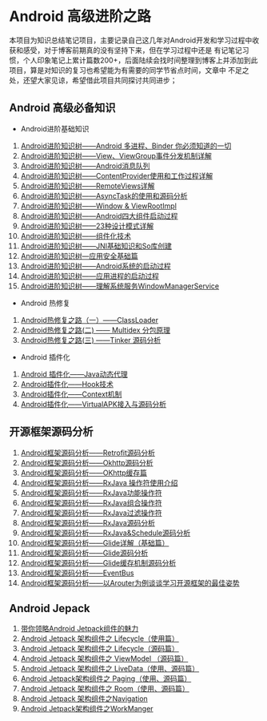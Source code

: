 # Android 高级进阶之路

本项目为知识总结笔记项目，主要记录自己这几年对Android开发和学习过程中收获和感受，对于博客前期真的没有坚持下来，但在学习过程中还是
有记笔记习惯，个人印象笔记上累计篇数200+，后面陆续会找时间整理到博客上并添加到此项目，算是对知识的复习也希望能为有需要的同学节省点时间，文章中
不足之处，还望大家见谅，希望借此项目共同探讨共同进步；

## Android 高级必备知识

 - Android进阶基础知识
1. [Android进阶知识树——Android 多进程、Binder 你必须知道的一切](https://blog.csdn.net/Alexwll/article/details/84894114)
2. [Android进阶知识树——View、ViewGroup事件分发机制详解](https://blog.csdn.net/Alexwll/article/details/85057663)
3. [Android进阶知识树——Android消息队列](https://blog.csdn.net/Alexwll/article/details/81805676)
4. [Android进阶知识树——ContentProvider使用和工作过程详解](https://blog.csdn.net/Alexwll/article/details/86485487)
5. [Android进阶知识树——RemoteViews详解](https://blog.csdn.net/Alexwll/article/details/86485157)
6. [Android进阶知识树——AsyncTask的使用和源码分析](https://blog.csdn.net/Alexwll/article/details/82049567)
7. [Android进阶知识树——Window & ViewRootImpl](https://blog.csdn.net/Alexwll/article/details/86615539)
8. [Android进阶知识树——Android四大组件启动过程](https://blog.csdn.net/Alexwll/article/details/99321808)
9.  [Android进阶知识树——23种设计模式详解](https://blog.csdn.net/Alexwll/article/details/100538754)
10. [Android进阶知识树——组件化技术](https://blog.csdn.net/Alexwll/article/details/100097118)
11. [Android进阶知识树——JNI基础知识和So库创建](https://blog.csdn.net/Alexwll/article/details/99703403)
12. [Android进阶知识树—应用安全基础篇](https://blog.csdn.net/Alexwll/article/details/99704572)
13. [Android进阶知识树——Android系统的启动过程](https://blog.csdn.net/Alexwll/article/details/100133524)
14. [Android进阶知识树——应用进程的启动过程](https://blog.csdn.net/Alexwll/article/details/100133553)
15. [Android进阶知识树——理解系统服务WindowManagerService](https://blog.csdn.net/Alexwll/article/details/100161194)


 - Android 热修复

 1. [Android热修复之路（一）——ClassLoader](https://blog.csdn.net/Alexwll/article/details/90246970)
 2. [Android热修复之路(二) —— Multidex 分包原理](https://blog.csdn.net/Alexwll/article/details/90756449)
 3. [Android热修复之路(三) ——Tinker 源码分析](https://blog.csdn.net/Alexwll/article/details/99198697)
 
 -  Android 插件化
 1. [Android 插件化——Java动态代理](https://blog.csdn.net/Alexwll/article/details/82898320)
 2. [Android插件化——Hook技术](https://blog.csdn.net/Alexwll/article/details/99204450)
 3. [Android插件化——Context机制](https://blog.csdn.net/Alexwll/article/details/99209684)
 4. [Android插件化——VirtualAPK接入与源码分析](https://blog.csdn.net/Alexwll/article/details/99301652)
 
## 开源框架源码分析

 1. [Android框架源码分析——Retrofit源码分析](https://blog.csdn.net/Alexwll/article/details/94220201)
 2. [Android框架源码分析——Okhttp源码分析](https://blog.csdn.net/Alexwll/article/details/94220934)
 3. [Android框架源码分析——OKhttp缓存篇](https://blog.csdn.net/Alexwll/article/details/92835811)
 4. [Android框架源码分析——RxJava 操作符使用介绍](https://blog.csdn.net/Alexwll/article/details/79235323)
 5. [Android框架源码分析——RxJava功能操作符](https://blog.csdn.net/Alexwll/article/details/80210842)
 6. [Android框架源码分析——RxJava组合操作符](https://blog.csdn.net/Alexwll/article/details/80185399)
 7. [Android框架源码分析——RxJava过滤操作符](https://blog.csdn.net/Alexwll/article/details/80217096)
 8. [Android框架源码分析——RxJava源码分析](https://blog.csdn.net/Alexwll/article/details/94206902)
 9. [Android框架源码分析——RxJava&Schedule源码分析](https://blog.csdn.net/Alexwll/article/details/94219391)
 10. [Android框架源码分析——Glide详解（基础篇）](https://blog.csdn.net/Alexwll/article/details/70227041)
 11. [Android框架源码分析——Glide源码分析](https://blog.csdn.net/Alexwll/article/details/93916078)
 12. [Android框架源码分析——Glide缓存机制源码分析](https://blog.csdn.net/Alexwll/article/details/94056306)
 13. [Android框架源码分析——EventBus](https://blog.csdn.net/Alexwll/article/details/89521502)
 14. [Android框架源码分析——以Arouter为例谈谈学习开源框架的最佳姿势](https://blog.csdn.net/Alexwll/article/details/85466069)

##  Android Jepack

1. [带你领略Android Jetpack组件的魅力](https://blog.csdn.net/Alexwll/article/details/83302173)
2. [Android Jetpack 架构组件之 Lifecycle（使用篇）](https://blog.csdn.net/Alexwll/article/details/80638905)
3. [Android Jetpack 架构组件之 Lifecycle（源码篇）](https://blog.csdn.net/Alexwll/article/details/82491901)
4. [Android Jetpack 架构组件之 ViewModel （源码篇）](https://blog.csdn.net/Alexwll/article/details/82459614)
5. [Android Jetpack 架构组件之 LiveData（使用、源码篇）](https://blog.csdn.net/Alexwll/article/details/82996003)
6. [Android Jetpack架构组件之 Paging（使用、源码篇）](https://blog.csdn.net/Alexwll/article/details/83246201)
7. [Android Jetpack 架构组件之 Room（使用、源码篇）](https://blog.csdn.net/Alexwll/article/details/83033460)
8. [Android Jetpack 架构组件之Navigation](https://blog.csdn.net/Alexwll/article/details/83244004)
9. [Android Jetpack架构组件之WorkManger](https://blog.csdn.net/Alexwll/article/details/83244871)